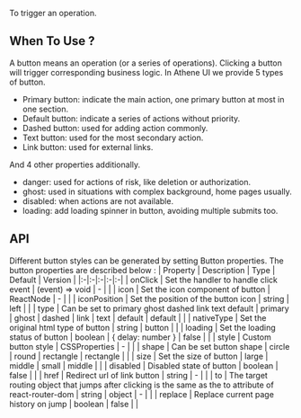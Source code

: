 To trigger an operation.
## When To Use ?
A button means an operation (or a series of operations). Clicking a button will trigger corresponding business logic.
In Athene UI we provide 5 types of button.

- Primary button: indicate the main action, one primary button at most in one section.
- Default button: indicate a series of actions without priority.
- Dashed button: used for adding action commonly.
- Text button: used for the most secondary action.
- Link button: used for external links.

And 4 other properties additionally.

- danger: used for actions of risk, like deletion or authorization.
- ghost: used in situations with complex background, home pages usually.
- disabled: when actions are not available.
- loading: add loading spinner in button, avoiding multiple submits too.

## API
Different button styles can be generated by setting Button properties.
The button properties are described below :
| Property | Description | Type | Default | Version |
|:-|:-|:-|:-|:-|
| onClick | Set the handler to handle click event | (event) => void | - |  |
| icon | Set the icon component of button | ReactNode | - |  |
| iconPosition | Set the position of the button icon | string | left |  |
| type | Can be set to primary ghost dashed link text default | primary \| ghost \| dashed \| link \| text \| default | default |  |
| nativeType | Set the original html type of button | string | button |  |
| loading | Set the loading status of button | boolean \| { delay: number } | false |  |
| style | Custom button style | CSSProperties | - |  |
| shape | Can be set button shape | circle \| round \| rectangle | rectangle |  |
| size | Set the size of button | large \| middle \| small | middle |  |
| disabled | Disabled state of button | boolean | false |  |
| href | Redirect url of link button | string | - |  |
| to | The target routing object that jumps after clicking is the same as the to attribute of react-router-dom | string \| object | - |  |
| replace | Replace current page history on jump | boolean | false |  |
